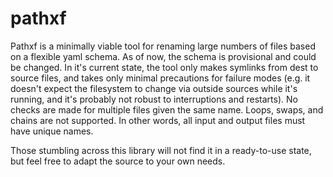 # pathxf

Pathxf is a minimally viable tool for renaming large numbers of files based on a flexible yaml schema. As of now, the schema is provisional and could be changed. In it's current state, the tool only makes symlinks from dest to source files, and takes only minimal precautions for failure modes (e.g. it doesn't expect the filesystem to change via outside sources while it's running, and it's probably not robust to interruptions and restarts). No checks are made for multiple files given the same name. Loops, swaps, and chains are not supported. In other words, all input and output files must have unique names. 

Those stumbling across this library will not find it in a ready-to-use state, but feel free to adapt the source to your own needs.